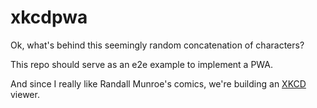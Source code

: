 # xkcdpwa

Ok, what's behind this seemingly random concatenation of characters?

This repo should serve as an e2e example to implement a PWA.

And since I really like Randall Munroe's comics, we're building an [XKCD](https://xkcd.com/) viewer.
